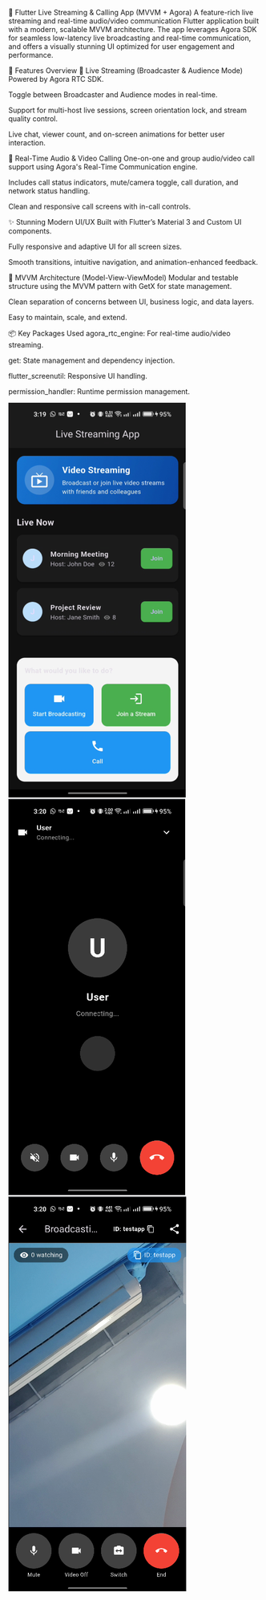 🎥 Flutter Live Streaming & Calling App (MVVM + Agora)
A feature-rich live streaming and real-time audio/video communication Flutter application built with a modern, scalable MVVM architecture. The app leverages Agora SDK for seamless low-latency live broadcasting and real-time communication, and offers a visually stunning UI optimized for user engagement and performance.

🚀 Features Overview
📡 Live Streaming (Broadcaster & Audience Mode)
Powered by Agora RTC SDK.

Toggle between Broadcaster and Audience modes in real-time.

Support for multi-host live sessions, screen orientation lock, and stream quality control.

Live chat, viewer count, and on-screen animations for better user interaction.

🎥 Real-Time Audio & Video Calling
One-on-one and group audio/video call support using Agora's Real-Time Communication engine.

Includes call status indicators, mute/camera toggle, call duration, and network status handling.

Clean and responsive call screens with in-call controls.

✨ Stunning Modern UI/UX
Built with Flutter’s Material 3 and Custom UI components.

Fully responsive and adaptive UI for all screen sizes.

Smooth transitions, intuitive navigation, and animation-enhanced feedback.

🧠 MVVM Architecture (Model-View-ViewModel)
Modular and testable structure using the MVVM pattern with GetX for state management.

Clean separation of concerns between UI, business logic, and data layers.

Easy to maintain, scale, and extend.

📦 Key Packages Used
agora_rtc_engine: For real-time audio/video streaming.

get: State management and dependency injection.

flutter_screenutil: Responsive UI handling.

permission_handler: Runtime permission management.


![img.png](img.png)
![img_1.png](img_1.png)
![img_2.png](img_2.png)